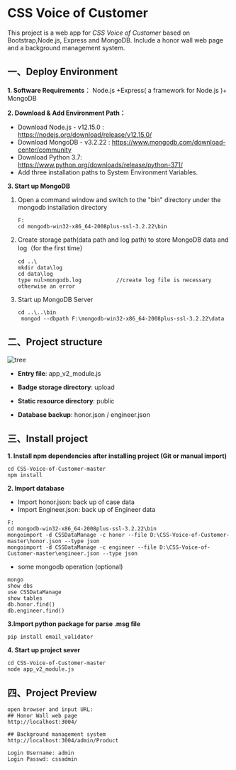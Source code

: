 # CSS Voice of Customer

This project is a web app for *CSS Voice of Customer* based on Bootstrap,Node.js, Express and MongoDB. Include a honor wall web page and a background management system.

## 一、Deploy Environment

**1. Software Requirements**： Node.js +Express( a framework for Node.js )+ MongoDB

**2. Download & Add Environment Path：**

- Download Node.js - v12.15.0 : https://nodejs.org/download/release/v12.15.0/
- Download MongoDB - v3.2.22 : https://www.mongodb.com/download-center/community
- Download Python 3.7: https://www.python.org/downloads/release/python-371/
- Add three installation paths to System Environment Variables.

**3. Start up MongoDB**

1. Open a command window and switch to the "bin" directory under the mongodb installation directory

   ```
   F:
   cd mongodb-win32-x86_64-2008plus-ssl-3.2.22\bin
   ```

2. Create storage path(data path and log path) to store MongoDB data and log（for the first time）

   ```
   cd ..\
   mkdir data\log
   cd data\log
   type nul>mongodb.log           //create log file is necessary otherwise an error
   ```

3. Start up MongoDB Server

   ```
   cd ..\..\bin
    mongod --dbpath F:\mongodb-win32-x86_64-2008plus-ssl-3.2.22\data
   ```

## 二、Project structure

![tree](https://github.com/CassieJie/learngit/blob/master/Project_voc/tree.jpeg)

- **Entry file**: app_v2_module.js

- **Badge storage directory**: upload

- **Static resource directory**: public

- **Database backup**: honor.json / engineer.json

  

## 三、Install project

**1. Install npm dependencies after installing project (Git or manual import)**

```
cd CSS-Voice-of-Customer-master
npm install
```

**2. Import database**

- Import honor.json: back up of case data
- Import Engineer.json: back up of Engineer data

```
F:
cd mongodb-win32-x86_64-2008plus-ssl-3.2.22\bin
mongoimport -d CSSDataManage -c honor --file D:\CSS-Voice-of-Customer-master\honor.json --type json
mongoimport -d CSSDataManage -c engineer --file D:\CSS-Voice-of-Customer-master\engineer.json --type json
```

- some mongodb operation (optional)

```
mongo         
show dbs       
use CSSDataManage
show tables
db.honor.find()  
db.engineer.find()
```

**3.Import python package for parse .msg file**

```
pip install email_validator
```

**4. Start up project sever**

```
cd CSS-Voice-of-Customer-master
node app_v2_module.js 
```

## 四、Project Preview

```
open browser and input URL:
## Honor Wall web page
http://localhost:3004/

## Background management system
http://localhost:3004/admin/Product

Login Username: admin
Login Passwd: cssadmin
```

